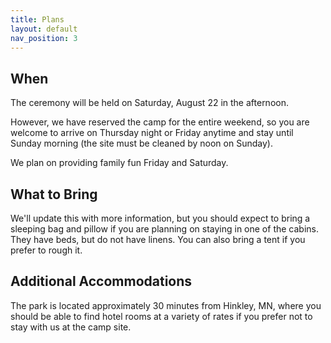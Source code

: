 ```yaml
---
title: Plans
layout: default
nav_position: 3
---
```


## When

The ceremony will be held on Saturday, August 22 in the afternoon.

However, we have reserved the camp for the entire weekend, so you are welcome to
arrive on Thursday night or Friday anytime and stay until Sunday morning (the
site must be cleaned by noon on Sunday).

We plan on providing family fun Friday and Saturday.

## What to Bring

We'll update this with more information, but you should expect to bring a
sleeping bag and pillow if you are planning on staying in one of the cabins. 
They have beds, but do not have linens. You can also bring a tent if you prefer
to rough it.

## Additional Accommodations

The park is located approximately 30 minutes from Hinkley, MN, where you should
be able to find hotel rooms at a variety of rates if you prefer not to stay with
us at the camp site.